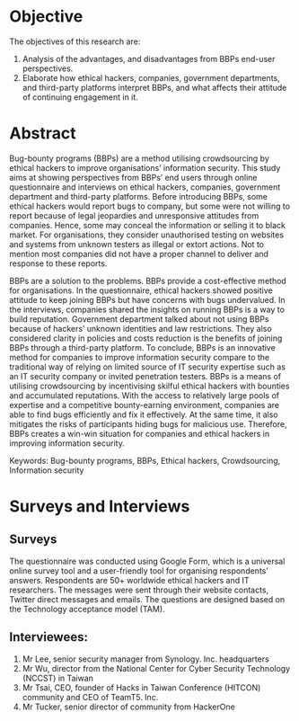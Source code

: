 # Objective
The objectives of this research are:
1. Analysis of the advantages, and disadvantages from BBPs end-user perspectives.
2. Elaborate how ethical hackers, companies, government departments, and third-party platforms interpret BBPs, and what affects their attitude of continuing engagement in it.

# Abstract
Bug-bounty programs (BBPs) are a method utilising crowdsourcing by ethical hackers to improve organisations’ information security. This study aims at showing perspectives from BBPs’ end users through online questionnaire and interviews on ethical hackers, companies, government department and third-party platforms. Before introducing BBPs, some ethical hackers would report bugs to company, but some were not willing to report because of legal jeopardies and unresponsive attitudes from companies. Hence, some may conceal the information or selling it to black market. For organisations, they consider unauthorised testing on websites and systems from unknown testers as illegal or extort actions. Not to mention most companies did not have a proper channel to deliver and response to these reports.

BBPs are a solution to the problems. BBPs provide a cost-effective method for organisations. In the questionnaire, ethical hackers showed positive attitude to keep joining BBPs but have concerns with bugs undervalued. In the interviews, companies shared the insights on running BBPs is a way to build reputation. Government department talked about not using BBPs because of hackers’ unknown identities and law restrictions. They also considered clarity in policies and costs reduction is the benefits of joining BBPs through a third-party platform. To conclude, BBPs is an innovative method for companies to improve information security compare to the traditional way of relying on limited source of IT security expertise such as an IT security company or invited penetration testers. BBPs is a means of utilising crowdsourcing by incentivising skilful ethical hackers with bounties and accumulated reputations. With the access to relatively large pools of expertise and a competitive bounty-earning environment, companies are able to find bugs efficiently and fix it effectively. At the same time, it also mitigates the risks of participants hiding bugs for malicious use. Therefore, BBPs creates a win-win situation for companies and ethical hackers in improving information security.

Keywords: Bug-bounty programs, BBPs, Ethical hackers, Crowdsourcing, Information security

# Surveys and Interviews

## Surveys
The questionnaire was conducted using Google Form, which is a universal online survey tool and a user-friendly tool for organising respondents’ answers. Respondents are 50+ worldwide ethical hackers and IT researchers. The messages were sent through their website contacts, Twitter direct messages and emails. The questions are designed based on the Technology acceptance model (TAM).

## Interviewees:
1. Mr Lee, senior security manager from Synology. Inc. headquarters
2. Mr Wu, director from the National Center for Cyber Security Technology (NCCST) in Taiwan
3. Mr Tsai, CEO, founder of Hacks in Taiwan Conference (HITCON) community and CEO of TeamT5. Inc.
4. Mr Tucker, senior director of community from HackerOne
